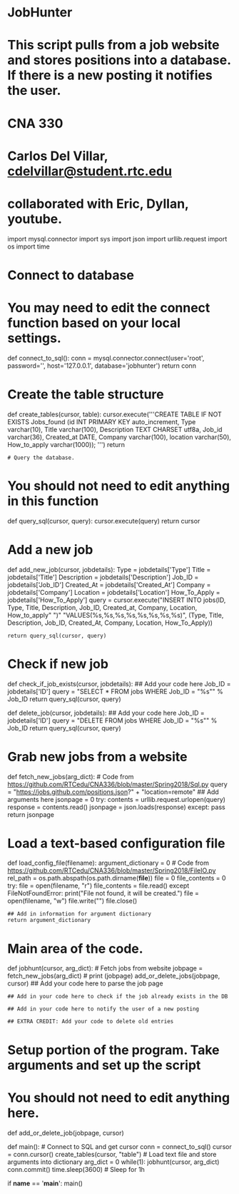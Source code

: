 # JobHunter
# This script pulls from a job website and stores positions into a database. If there is a new posting it notifies the user.
# CNA 330
# Carlos Del Villar, cdelvillar@student.rtc.edu
# collaborated with Eric, Dyllan, youtube.

import mysql.connector
import sys
import json
import urllib.request
import os
import time

# Connect to database
# You may need to edit the connect function based on your local settings.
def connect_to_sql():
    conn = mysql.connector.connect(user='root', password='',
                                  host='127.0.0.1',
                                  database='jobhunter')
    return conn

# Create the table structure
def create_tables(cursor, table):
    cursor.execute('''CREATE TABLE IF NOT EXISTS Jobs_found (id INT PRIMARY KEY auto_increment,
                        Type varchar(10), Title varchar(100), Description TEXT CHARSET utf8a, Job_id varchar(36),
                        Created_at DATE, Company varchar(100), location varchar(50),
                        How_to_apply varchar(1000)); ''')
    return
    
    # Query the database.
# You should not need to edit anything in this function
def query_sql(cursor, query):
    cursor.execute(query)
    return cursor

# Add a new job
def add_new_job(cursor, jobdetails):
    Type = jobdetails['Type']
    Title = jobdetails['Title']
    Description = jobdetails['Description']
    Job_ID = jobdetails['Job_ID']
    Created_At = jobdetails['Created_At']
    Company = jobdetails['Company']
    Location = jobdetails['Location']
    How_To_Apply = jobdetails['How_To_Apply']
    query = cursor.execute("INSERT INTO jobs(ID, Type, Title, Description, Job_ID, Created_at, Company, Location, How_to_apply" ")"
                           "VALUES(%s,%s,%s,%s,%s,%s,%s,%s)", (Type, Title, Description, Job_ID, Created_At, Company, Location, How_To_Apply))

    return query_sql(cursor, query)

# Check if new job
def check_if_job_exists(cursor, jobdetails):
    ## Add your code here
    Job_ID = jobdetails['ID']
    query = "SELECT * FROM jobs WHERE Job_ID = \"%s\"" % Job_ID
    return query_sql(cursor, query)

def delete_job(cursor, jobdetails):
    ## Add your code here
    Job_ID = jobdetails['ID']
    query = "DELETE FROM jobs WHERE Job_ID = \"%s\"" % Job_ID
    return query_sql(cursor, query)

# Grab new jobs from a website
def fetch_new_jobs(arg_dict):
    # Code from https://github.com/RTCedu/CNA336/blob/master/Spring2018/Sql.py
    query = "https://jobs.github.com/positions.json?" + "location=remote" ## Add arguments here
    jsonpage = 0
    try:
        contents = urllib.request.urlopen(query)
        response = contents.read()
        jsonpage = json.loads(response)
    except:
        pass
    return jsonpage

# Load a text-based configuration file
def load_config_file(filename):
    argument_dictionary = 0
    # Code from https://github.com/RTCedu/CNA336/blob/master/Spring2018/FileIO.py
    rel_path = os.path.abspath(os.path.dirname(__file__))
    file = 0
    file_contents = 0
    try:
        file = open(filename, "r")
        file_contents = file.read()
    except FileNotFoundError:
        print("File not found, it will be created.")
        file = open(filename, "w")
        file.write("")
        file.close()

    ## Add in information for argument dictionary
    return argument_dictionary

# Main area of the code.
def jobhunt(cursor, arg_dict):
    # Fetch jobs from website
    jobpage = fetch_new_jobs(arg_dict)
    # print (jobpage)
    add_or_delete_jobs(jobpage, cursor)
    ## Add your code here to parse the job page

    ## Add in your code here to check if the job already exists in the DB

    ## Add in your code here to notify the user of a new posting

    ## EXTRA CREDIT: Add your code to delete old entries

# Setup portion of the program. Take arguments and set up the script
# You should not need to edit anything here.
def add_or_delete_job(jobpage, cursor)

def main():
    # Connect to SQL and get cursor
    conn = connect_to_sql()
    cursor = conn.cursor()
    create_tables(cursor, "table")
    # Load text file and store arguments into dictionary
    arg_dict = 0
    while(1):
        jobhunt(cursor, arg_dict)
        conn.commit()
        time.sleep(3600) # Sleep for 1h

if __name__ == '__main__':
    main()
